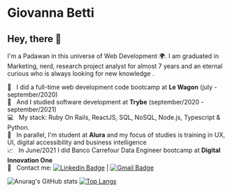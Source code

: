 # Giovanna Betti

## Hey, there 👋

I'm a Padawan in this universe of Web Development 🌍.
I am graduated in Marketing, nerd, research project analyst for almost 7 years and an eternal curious who is always looking for new knowledge .

 :rocket:  &nbsp; I did a full-time web development code bootcamp at **Le Wagon** (july - september/2020)
 <br/> :green_heart: &nbsp; And I studied software development at **Trybe** (september/2020 - september/2021)
 <br/> :computer: &nbsp; My stack: Ruby On Rails, ReactJS, SQL, NoSQL, Node.js, Typescript & Python.
 <br/> 💬  &nbsp; In parallel, I'm student at **Alura** and my focus of studies is training in UX, UI, digital accessibility and business intelligence
 <br/> 📈️  &nbsp; In June/2021 I did Banco Carrefour Data Engineer bootcamp at **Digital Innovation One**
 <br/> :email: &nbsp; Contact me: [![Linkedin Badge](https://img.shields.io/badge/-GiovannaBetti-blue?style=flat-square&logo=Linkedin&logoColor=white&link=https://www.linkedin.com/in/giovannabetti/)](https://www.linkedin.com/in/giovannabetti/) 
| 
[![Gmail Badge](https://img.shields.io/badge/-giovannabetti@gmail.com-c14438?style=flat-square&logo=Gmail&logoColor=white&link=mailto:giovannabetti@gmail.com)](mailto:giovannabetti@gmail.com)

![Anurag's GitHub stats](https://github-readme-stats.vercel.app/api?username=giovannabetti&show_icons=true&theme=react&hide=issues) [![Top Langs](https://github-readme-stats.vercel.app/api/top-langs/?username=giovannabetti&layout=compact&theme=react)](https://github.com/anuraghazra/github-readme-stats)
